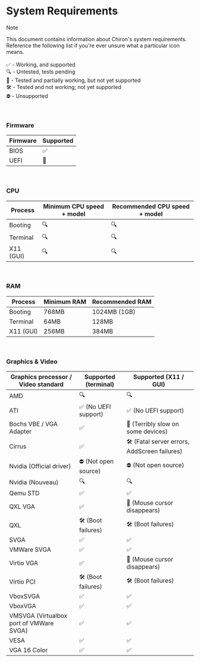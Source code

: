 # System Requirements

> [!NOTE]
> This document contains information about Chiron's system requirements. Reference the following list if you're ever unsure what a particular icon means.<br/><br/>
> ✅ - Working, and supported<br/>
> 🔍 - Untested, tests pending<br/>
> 🚧 - Tested and partially working, but not yet supported<br/>
> 🛠️ - Tested and not working; not yet supported<br/>
> ⛔ - Unsupported

<br/>

### Firmware
| Firmware  | Supported |
| --------- | --------- |
| BIOS      | ✅        |
| UEFI      | 🚧        |

<br/>

### CPU
| Process   | Minimum CPU speed + model  | Recommended CPU speed + model  |
| --------- | -------------------------- | ------------------------------ |
| Booting   | 🔍                         | 🔍                              |
| Terminal  | 🔍                         | 🔍                              |
| X11 (GUI) | 🔍                         | 🔍                              |

<br/>

### RAM
| Process   | Minimum RAM | Recommended RAM  |
| --------- | ----------- | ---------------- |
| Booting   | 768MB       | 1024MB (1GB)     |
| Terminal  | 64MB        | 128MB            |
| X11 (GUI) | 256MB       | 384MB            |

<br/>

### Graphics & Video
| Graphics processor / Video standard     | Supported (terminal) | Supported (X11 / GUI)                       |
| --------------------------------------- | -------------------- | ------------------------------------------- |
| AMD                                     | 🔍                   | 🔍                                           |
| ATI                                     | ✅ (No UEFI support) | ✅ (No UEFI support)                         |
| Bochs VBE / VGA Adapter                 | ✅                   | 🚧 (Terribly slow on some devices)           |
| Cirrus                                  | ✅                   | 🛠️ (Fatal server errors, AddScreen failures) |
| Nvidia (Official driver)                | ⛔ (Not open source) | ⛔ (Not open source)                         |
| Nvidia (Nouveau)                        | 🔍                   | 🔍                                           |
| Qemu STD                                | ✅                   | ✅                                           |
| QXL VGA                                 | ✅                   | 🚧 (Mouse cursor disappears)                 |
| QXL                                     | 🛠️ (Boot failures)   | 🛠️ (Boot failures)                           |
| SVGA                                    | ✅                   | ✅                                           |
| VMWare SVGA                             | ✅                   | ✅                                           |
| Virtio VGA                              | ✅                   | 🚧 (Mouse cursor disappears)                 |
| Virtio PCI                              | 🛠️ (Boot failures)   | 🛠️ (Boot failures)                           |
| VboxSVGA                                | ✅                   | ✅                                           |
| VboxVGA                                 | ✅                   | ✅                                           |
| VMSVGA (Virtualbox port of VMWare SVGA) | ✅                   | ✅                                           |
| VESA                                    | ✅                   | ✅                                           |
| VGA 16 Color                            | ✅                   | ✅                                           |
